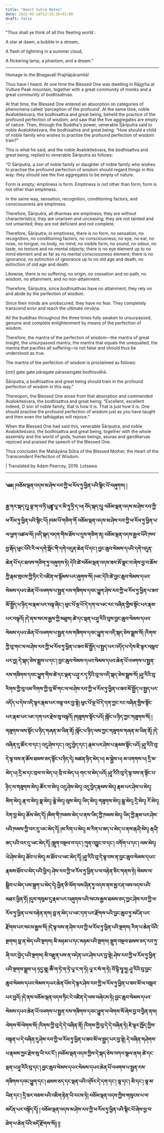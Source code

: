 ```yaml
---
title: "Heart Sutra Notes"
date: 2022-05-18T12:33:35+01:00
draft: false
---
```


"Thus shall ye think of all this fleeting world :

A star at dawn, a bubble in a stream,

A flash of lightning in a summer cloud,

A flickering lamp, a phantom, and a dream."

---------------------------------------


Homage to the Bhagavatī Prajñāpāramitā!

Thus have I heard. At one time the Blessed One was dwelling in Rājgṛha at Vulture Peak mountain, together with a great community of monks and a great community of bodhisattvas.

At that time, the Blessed One entered an absorption on categories of phenomena called ‘perception of the profound’. At the same time, noble Avalokiteśvara, the bodhisattva and great being, beheld the practice of the profound perfection of wisdom, and saw that the five aggregates are empty of nature. Then, through the Buddha's power, venerable Śāriputra said to noble Avalokiteśvara, the bodhisattva and great being: “How should a child of noble family who wishes to practise the profound perfection of wisdom train?”

This is what he said, and the noble Avalokiteśvara, the bodhisattva and great being, replied to venerable Śāriputra as follows: 

“O Śāriputra, a son of noble family or daughter of noble family who wishes to practise the profound perfection of wisdom should regard things in this way: they should see the five aggregates to be empty of nature. 

Form is empty; emptiness is form. Emptiness is not other than form; form is not other than emptiness. 

In the same way, sensation, recognition, conditioning factors, and consciousness are emptiness. 

Therefore, Śāriputra, all dharmas are emptiness; they are without characteristics; they are unarisen and unceasing; they are not tainted and not untainted; they are not deficient and not complete. 

Therefore, Śāriputra, in emptiness, there is no form, no sensation, no recognition, no conditioning factors, no consciousness; no eye, no ear, no nose, no tongue, no body, no mind; no visible form, no sound, no odour, no taste, no texture and no mental objects; there is no eye element up to no mind element and as far as no mental consciousness element; there is no ignorance, no extinction of ignorance up to no old age and death, no extinction of old age and death. 

Likewise, there is no suffering, no origin, no cessation and no path, no wisdom, no attainment, and no non-attainment. 

Therefore, Śāriputra, since bodhisattvas have no attainment, they rely on and abide by the perfection of wisdom. 

Since their minds are unobscured, they have no fear. They completely transcend error and reach the ultimate nirvāṇa. 

All the buddhas throughout the three times fully awaken to unsurpassed, genuine and complete enlightenment by means of the perfection of wisdom. 

Therefore, the mantra of the perfection of wisdom—the mantra of great insight, the unsurpassed mantra, the mantra that equals the unequalled, the mantra that pacifies all suffering—is not false and should thus be understood as true. 

The mantra of the perfection of wisdom is proclaimed as follows:

[oṃ] gate gate pāragate pārasaṃgate bodhisvāhā.

Śāriputra, a bodhisattva and great being should train in the profound perfection of wisdom in this way.”

Thereupon, the Blessed One arose from that absorption and commended Avalokiteśvara, the bodhisattva and great being: “Excellent, excellent indeed, O son of noble family, that is how it is. That is just how it is. One should practise the profound perfection of wisdom just as you have taught and then even the tathāgatas will rejoice.”

When the Blessed One had said this, venerable Śāriputra, and noble Avalokiteśvara, the bodhisattva and great being, together with the whole assembly and the world of gods, human beings, asuras and gandharvas rejoiced and praised the speech of the Blessed One.

Thus concludes the Mahāyāna Sūtra of the Blessed Mother, the Heart of the Transcendent Perfection of Wisdom.

| Translated by Adam Pearcey, 2019. Lotsawa

----------------------------------

### ༄༅། །བཅོམ་ལྡན་འདས་མ་ཤེས་རབ་ཀྱི་ཕ་རོལ་ཏུ་ཕྱིན་པའི་སྙིང་པོ་བཞུགས། །
### རྒྱ་གར་སྐད་དུ། བྷ་ག་བ་ཏི་པྲཛྙཱ་པཱ་ར་མི་ཏཱ་ཧྲི་ད་ཡ། བོད་སྐད་དུ། བཅོམ་ལྡན་འདས་མ་ཤེས་རབ་ཀྱི་ཕ་རོལ་ཏུ་ཕྱིན་པའི་སྙིང་པོ། །བམ་པོ་གཅིག་གོ བཅོམ་ལྡན་འདས་མ་ཤེས་རབ་ཀྱི་ཕ་རོལ་ཏུ་ཕྱིན་པ་ལ་ཕྱག་འཚལ་ལོ། །འདི་སྐད་བདག་གིས་ཐོས་པ་དུས་གཅིག་ན། བཅོམ་ལྡན་འདས་རྒྱལ་པོའི་ཁབ་བྱ་རྒོད་ཕུང་པོའི་རི་ལ་དགེ་སློང་གི་དགེ་འདུན་ཆེན་པོ་དང༌། བྱང་ཆུབ་སེམས་དཔའི་དགེ་འདུན་ཆེན་པོ་དང་ཐབས་གཅིག་ཏུ་བཞུགས་ཏེ། དེའི་ཚེ་བཅོམ་ལྡན་འདས་ཟབ་མོ་སྣང་བ་ཞེས་བྱ་བ་ཆོས་ཀྱི་རྣམ་གྲངས་ཀྱི་ཏིང་ངེ་འཛིན་ལ་སྙོམས་པར་ཞུགས་སོ། །ཡང་དེའི་ཚེ་བྱང་ཆུབ་སེམས་དཔའ་སེམས་དཔའ་ཆེན་པོ་འཕགས་པ་སྤྱན་རས་གཟིགས་དབང་ཕྱུག་ཤེས་རབ་ཀྱི་ཕ་རོལ་ཏུ་ཕྱིན་པ་ཟབ་མོ་སྤྱོད་པ་ཉིད་ལ་རྣམ་པར་བལྟ་ཞིང་། ཕུང་པོ་ལྔ་པོ་དེ་དག་ལ་ཡང་རང་བཞིན་གྱིས་སྟོང་པར་རྣམ་པར་བལྟའོ། །དེ་ནས་སངས་རྒྱས་ཀྱི་མཐུས། ཚེ་དང་ལྡན་པ་ཤཱ་རིའི་བུས་བྱང་ཆུབ་སེམས་དཔའ་སེམས་དཔའ་ཆེན་པོ་འཕགས་པ་སྤྱན་རས་གཟིགས་དབང་ཕྱུག་ལ་འདི་སྐད་ཅེས་སྨྲས་སོ། །རིགས་ཀྱི་བུ་གང་ལ་ལ་ཤེས་རབ་ཀྱི་ཕ་རོལ་ཏུ་ཕྱིན་པ་ཟབ་མོ་སྤྱོད་པ་སྤྱད་པར་འདོད་པ་དེས་ཇི་ལྟར་བསླབ་པར་བྱ། དེ་སྐད་ཅེས་སྨྲས་པ་དང༌། བྱང་ཆུབ་སེམས་དཔའ་སེམས་དཔའ་ཆེན་པོ་འཕགས་པ་སྤྱན་རས་གཟིགས་དབང་ཕྱུག་གིས་ཚེ་དང་ལྡན་པ་ཤཱ་ར་དྭ་ཏིའི་བུ་ལ་འདི་སྐད་ཅེས་སྨྲས་སོ། །ཤཱ་རིའི་བུ་རིགས་ཀྱི་བུ་འམ་རིགས་ཀྱི་བུ་མོ་གང་ལ་ལ་ཤེས་རབ་ཀྱི་ཕ་རོལ་ཏུ་ཕྱིན་པ་ཟབ་མོ་སྤྱོད་པ་སྤྱད་པར་འདོད་པ་དེས་འདི་ལྟར་རྣམ་པར་བལྟ་བར་བྱ་སྟེ། ཕུང་པོ་ལྔ་པོ་དེ་དག་ཀྱང་རང་བཞིན་གྱིས་སྟོང་པར་རྣམ་པར་ཡང་དག་པར་རྗེས་སུ་བལྟའོ། །གཟུགས་སྟོང་པའོ། །སྟོང་པ་ཉིད་ཀྱང་གཟུགས་སོ། ། གཟུགས་ལས་སྟོང་པ་ཉིད་གཞན་མ་ཡིན་ནོ། །སྟོང་པ་ཉིད་ལས་ཀྱང་གཟུགས་གཞན་མ་ཡིན་ནོ། །དེ་བཞིན་དུ་ཚོར་བ་དང༌། འདུ་ཤེས་དང༌། འདུ་བྱེད་དང༌། རྣམ་པར་ཤེས་པ་རྣམས་སྟོང་པའོ། །ཤཱ་རིའི་བུ་དེ་ལྟ་བས་ན་ཆོས་ཐམས་ཅད་སྟོང་པ་ཉིད་དེ། མཚན་ཉིད་མེད་པ། མ་སྐྱེས་པ། མ་འགགས་པ། དྲི་མ་མེད་པ། དྲི་མ་དང་བྲལ་བ་མེད་པ། བྲི་བ་མེད་པ། གང་བ་མེད་པའོ། །ཤཱ་རིའི་བུ་དེ་ལྟ་བས་ན་སྟོང་པ་ཉིད་ལ་གཟུགས་མེད། ཚོར་བ་མེད། འདུ་ཤེས་མེད། འདུ་བྱེད་རྣམས་མེད། རྣམ་པར་ཤེས་པ་མེད། མིག་མེད། རྣ་བ་མེད། སྣ་མེད། ལྕེ་མེད། ལུས་མེད། ཡིད་མེད། གཟུགས་མེད། སྒྲ་མེད། དྲི་མེད། རོ་མེད། རེག་བྱ་མེད། ཆོས་མེད་དོ། །མིག་གི་ཁམས་མེད་པ་ནས་ཡིད་ཀྱི་ཁམས་མེད། ཡིད་ཀྱི་རྣམ་པར་ཤེས་པའི་ཁམས་ཀྱི་བར་དུ་ཡང་མེད་དོ། །མ་རིག་པ་མེད། མ་རིག་པ་ཟད་པ་མེད་པ་ནས་རྒ་ཤི་མེད། རྒ་ཤི་ཟད་པའི་བར་དུ་ཡང་མེད་དོ། །སྡུག་བསྔལ་བ་དང༌། ཀུན་འབྱུང་བ་དང༌། འགོག་པ་དང༌། ལམ་མེད། ཡེ་ཤེས་མེད། ཐོབ་པ་མེད། མ་ཐོབ་པ་ཡང་མེད་དོ། །ཤཱ་རིའི་བུ་དེ་ལྟ་བས་ན་བྱང་ཆུབ་སེམས་དཔའ་རྣམས་ཐོབ་པ་མེད་པའི་ཕྱིར། ཤེས་རབ་ཀྱི་ཕ་རོལ་ཏུ་ཕྱིན་པ་ལ་བརྟེན་ཅིང་གནས་ཏེ། སེམས་ལ་སྒྲིབ་པ་མེད་པས་སྐྲག་པ་མེད་དེ། ཕྱིན་ཅི་ལོག་ལས་ཤིན་ཏུ་འདས་ནས་མྱ་ངན་ལས་འདས་པའི་མཐར་ཕྱིན་ཏོ། །དུས་གསུམ་དུ་རྣམ་པར་བཞུགས་པའི་སངས་རྒྱས་ཐམས་ཅད་ཀྱང་ཤེས་རབ་ཀྱི་ཕ་རོལ་ཏུ་ཕྱིན་པ་ལ་བརྟེན་ནས། བླ་ན་མེད་པ་ཡང་དག་པར་རྫོགས་པའི་བྱང་ཆུབ་ཏུ་མངོན་པར་རྫོགས་པར་སངས་རྒྱས་སོ། །དེ་ལྟ་བས་ན་ཤེས་རབ་ཀྱི་ཕ་རོལ་ཏུ་ཕྱིན་པའི་སྔགས། རིག་པ་ཆེན་པོའི་སྔགས། བླ་ན་མེད་པའི་སྔགས། མི་མཉམ་པ་དང་མཉམ་པའི་སྔགས། སྡུག་བསྔལ་ཐམས་ཅད་རབ་ཏུ་ཞི་བར་བྱེད་པའི་སྔགས། མི་བརྫུན་པས་ན་བདེན་པར་ཤེས་པར་བྱ་སྟེ། ཤེས་རབ་ཀྱི་ཕ་རོལ་ཏུ་ཕྱིན་པའི་སྔགས་སྨྲས་པ། ཏདྱ་ཐཱ། ཨོཾ་ག་ཏེ་ག་ཏེ་པཱ་ར་ག་ཏེ། པཱ་ར་སཾ་ག་ཏེ། བོ་དྷི་སྭཱ་ཧཱ། ཤཱ་རིའི་བུ་བྱང་ཆུབ་སེམས་དཔའ་སེམས་དཔའ་ཆེན་པོས་དེ་ལྟར་ཤེས་རབ་ཀྱི་ཕ་རོལ་ཏུ་ཕྱིན་པ་ཟབ་མོ་ལ་བསླབ་པར་བྱའོ། །དེ་ནས་བཅོམ་ལྡན་འདས་ཏིང་ངེ་འཛིན་དེ་ལས་བཞེངས་ཏེ། བྱང་ཆུབ་སེམས་དཔའ་སེམས་དཔའ་ཆེན་པོ་འཕགས་པ་སྤྱན་རས་གཟིགས་དབང་ཕྱུག་ལ་ལེགས་སོ་ཞེས་བྱ་བ་བྱིན་ནས། ལེགས་སོ་ལེགས་སོ། །རིགས་ཀྱི་བུ་དེ་དེ་བཞིན་ནོ། །རིགས་ཀྱི་བུ་དེ་དེ་བཞིན་ཏེ། ཇི་ལྟར་ཁྱོད་ཀྱིས་བསྟན་པ་དེ་བཞིན་དུ་ཤེས་རབ་ཀྱི་ཕ་རོལ་ཏུ་ཕྱིན་པ་ཟབ་མོ་ལ་སྤྱད་པར་བྱ་སྟེ། དེ་བཞིན་གཤེགས་པ་རྣམས་ཀྱང་རྗེས་སུ་ཡི་རང་ངོ་། །བཅོམ་ལྡན་འདས་ཀྱིས་དེ་སྐད་ཅེས་བཀའ་སྩལ་ནས། ཚེ་དང་ལྡན་པ་ཤཱ་རིའི་བུ་དང༌། བྱང་ཆུབ་སེམས་དཔའ་སེམས་དཔའ་ཆེན་པོ་འཕགས་པ་སྤྱན་རས་གཟིགས་དབང་ཕྱུག་དང༌། ཐམས་ཅད་དང་ལྡན་པའི་འཁོར་དེ་དག་དང༌། ལྷ་དང༌། མི་དང༌། ལྷ་མ་ཡིན་དང༌། དྲི་ཟར་བཅས་པའི་འཇིག་རྟེན་ཡི་རངས་ཏེ། བཅོམ་ལྡན་འདས་ཀྱིས་གསུངས་པ་ལ་མངོན་པར་བསྟོད་དོ། ། བཅོམ་ལྡན་འདས་མ་ཤེས་རབ་ཀྱི་ཕ་རོལ་ཏུ་ཕྱིན་པའི་སྙིང་པོ་ཞེས་བྱ་བ་ཐེག་པ་ཆེན་པོའི་མདོ་རྫོགས་སོ།། །།